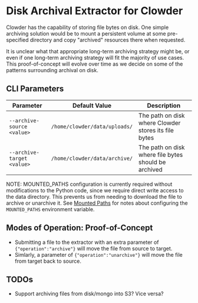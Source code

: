 # Disk Archival Extractor for Clowder

Clowder has the capability of storing file bytes on disk. One simple archiving solution
would be to mount a persistent volume at some pre-specified directory and copy
"archived" resources there when requested.

It is unclear what that appropriate long-term archiving strategy might be, 
or even if one long-term archiving strategy will fit the majority of use cases.
This proof-of-concept will evolve over time as we decide on some of the patterns 
surrounding archival on disk.


## CLI Parameters
| Parameter                   | Default Value                 | Description                                                                        |
| --------------------------- | ----------------------------- | ---------------------------------------------------------------------------------- |
| `--archive-source <value>`  | `/home/clowder/data/uploads/` |  The path on disk where Clowder stores its file bytes                              |
| `--archive-target <value>`  | `/home/clowder/data/archive/` |  The path on disk where file bytes should be archived                              |

NOTE: MOUNTED_PATHS configuration is currently required without modifications to the Python code, since we require direct write access to the data directory. This prevents us from needing to download the file to archive or unarchive it. See [Mounted Paths](https://opensource.ncsa.illinois.edu/confluence/display/CATS/Advanced+Configuration+Options#AdvancedConfigurationOptions-MountedPaths) for notes about configuring the `MOUNTED_PATHS` environment variable.


## Modes of Operation: Proof-of-Concept

* Submitting a file to the extractor with an extra parameter of `{"operation":"archive"}` will move the file from source to target.
* Simlarly, a parameter of `{"operation":"unarchive"}` will move the file from target back to source.


## TODOs

* Support archiving files from disk/mongo into S3? Vice versa?

